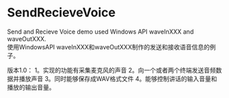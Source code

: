 SendRecieveVoice
================

Send and Recieve Voice demo used Windows API waveInXXX and waveOutXXX.  
使用WindowsAPI waveInXXX和waveOutXXX制作的发送和接收语音信息的例子。

版本1.0：
1。实现的功能有采集麦克风的声音
2。向一个或者两个终端发送音频数据并播放声音
3。同时能够保存成WAV格式文件
4。能够控制讲话的输入音量和播放的输出音量。